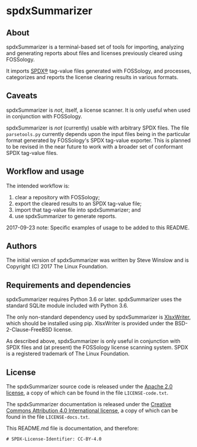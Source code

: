 # spdxSummarizer

## About

spdxSummarizer is a terminal-based set of tools for importing, analyzing and generating reports about files and licenses previously cleared using FOSSology.

It imports [SPDX®](https://spdx.org/) tag-value files generated with FOSSology, and processes, categorizes and reports the license clearing results in various formats.

## Caveats

spdxSummarizer is _not_, itself, a license scanner. It is only useful when used in conjunction with FOSSology.

spdxSummarizer is _not_ (currently) usable with arbitrary SPDX files. The file `parsetools.py` currently depends upon the input files being in the particular format generated by FOSSology's SPDX tag-value exporter. This is planned to be revised in the near future to work with a broader set of conformant SPDX tag-value files.

## Workflow and usage

The intended workflow is:
1. clear a repository with FOSSology;
2. export the cleared results to an SPDX tag-value file;
3. import that tag-value file into spdxSummarizer; and
4. use spdxSummarizer to generate reports.

2017-09-23 note: Specific examples of usage to be added to this README.

## Authors

The initial version of spdxSummarizer was written by Steve Winslow and is Copyright (C) 2017 The Linux Foundation.

## Requirements and dependencies

spdxSummarizer requires Python 3.6 or later. spdxSummarizer uses the standard SQLite module included with Python 3.6.

The only non-standard dependency used by spdxSummarizer is [XlsxWriter](https://github.com/jmcnamara/XlsxWriter), which should be installed using pip. XlsxWriter is provided under the BSD-2-Clause-FreeBSD license.

As described above, spdxSummarizer is only useful in conjunction with SPDX files and (at present) the FOSSology license scanning system. SPDX is a registered trademark of The Linux Foundation.

## License

The spdxSummarizer source code is released under the [Apache 2.0 license](https://www.apache.org/licenses/LICENSE-2.0), a copy of which can be found in the file `LICENSE-code.txt`.

The spdxSummarizer documentation is released under the [Creative Commons Attribution 4.0 International license](https://creativecommons.org/licenses/by/4.0/), a copy of which can be found in the file `LICENSE-docs.txt`.

This README.md file is documentation, and therefore:
```
# SPDX-License-Identifier: CC-BY-4.0
```
